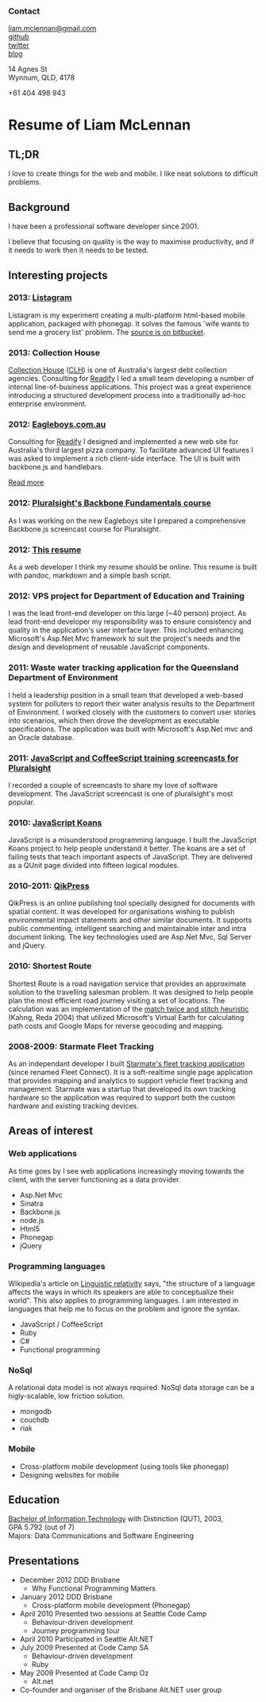 
<div id="contact">

### Contact

[liam.mclennan@gmail.com](mailto:liam.mclennan@gmail.com)  
[github](http://github.com/liammclennan)  
[twitter](http://twitter.com/liammclennan)  
[blog](http://withouttheloop.com)

14 Agnes St  
Wynnum, QLD, 4178  

+61 404 498 943

</div>

Resume of Liam McLennan
================

<div id="project-history">

TL;DR
-----

I love to create things for the web and mobile. I like neat solutions to difficult problems.

Background
----------

I have been a professional software developer since 2001.  

I believe that focusing on quality is the way to maximise productivity, and if it needs to work then it needs to be tested.

Interesting projects
----------------------------

### 2013: [Listagram](https://play.google.com/store/apps/details?id=net.onashirt.listagram&feature=search_result#?t=W251bGwsMSwxLDEsIm5ldC5vbmFzaGlydC5saXN0YWdyYW0iXQ..)

Listagram is my experiment creating a multi-platform html-based mobile application, packaged with phonegap. It solves the famous 'wife wants to send me a grocery list' problem. The [source is on bitbucket](https://bitbucket.org/liammclennan/list-a-gram).

### 2013: Collection House

[Collection House](http://www.collectionhouse.com.au/) ([CLH](http://www.asx.com.au/asx/research/companyInfo.do?by=asxCode&allinfo=&asxCode=clh)) is one of Australia's largest debt collection agencies. Consulting for [Readify](http://readify.net/) I led a small team developing a number of internal line-of-business applications. This project was a great experience introducing a structured development process into a traditionally ad-hoc enterprise environment. 

### 2012: [Eagleboys.com.au](https://orders.eagleboys.com.au/fulfillment/pickup)

Consulting for [Readify](http://readify.net/) I designed and implemented a new web site for Australia's third largest pizza company. To facilitate advanced UI features I was asked to implement a rich client-side interface. The UI is built with backbone.js and handlebars. 

[Read more](http://readify.net/our-experience/eagle-boys-group)

### 2012: [Pluralsight's Backbone Fundamentals course](http://pluralsight.com/training/Courses/TableOfContents/backbone-fundamentals)

As I was working on the new Eagleboys site I prepared a comprehensive Backbone.js screencast course for Pluralsight.

### 2012: [This resume](https://github.com/liammclennan/resume)

As a web developer I think my resume should be online. This resume is built with pandoc, markdown and a simple bash script. 

### 2012: VPS project for Department of Education and Training

I was the lead front-end developer on this large (~40 person) project. As lead front-end developer my responsibility was to ensure consistency and quality in the application's user interface layer. This included enhancing Microsoft's Asp.Net Mvc framework to suit the project's needs and the design and development of reusable JavaScript components.

### 2011: Waste water tracking application for the Queensland Department of Environment 

I held a leadership position in a small team that developed a web-based system for polluters to report their water analysis results to the Department of Environment. I worked closely with the customers to convert user stories into scenarios, which then drove the development as executable specifications. The application was built with Microsoft's Asp.Net mvc and an Oracle database.  

### 2011: [JavaScript and CoffeeScript training screencasts for Pluralsight](http://www.pluralsight-training.net/microsoft/Authors/Details?handle=liam-mclennan)

I recorded a couple of screencasts to share my love of software development. The JavaScript screencast is one of pluralsight's most popular.  

### 2010: [JavaScript Koans](https://github.com/liammclennan/JavaScript-Koans)

JavaScript is a misunderstood programming language. I built the JavaScript Koans project to help people understand it better. The koans are a set of failing tests that teach important aspects of JavaScript. They are delivered as a QUnit page divided into fifteen logical modules.

### 2010-2011: [QikPress](http://www.geoqik.com.au/publish.html)

QikPress is an online publishing tool specially designed for documents with spatial content. It was developed for organisations wishing to publish environmental impact statements and other similar documents. It supports public commenting, intelligent searching and maintainable inter and intra document linking. The key technologies used are Asp.Net Mvc, Sql Server and jQuery.

### 2010: Shortest Route

Shortest Route is a road navigation service that provides an approximate solution to the travelling salesman problem. It was designed to help people plan the most efficient road journey visiting a set of locations. The calculation was an implementation of the [match twice and stitch heuristic](http://www.sciencedirect.com/science/article/pii/S0167637704000471) (Kahng, Reda 2004) that utilized Microsoft's Virtual Earth for calculating path costs and Google Maps for reverse geocoding and mapping.

### 2008-2009: Starmate Fleet Tracking

As an independant developer I built [Starmate's fleet tracking application](http://www.gpsinnovations.com.au/content/?id=24) (since renamed Fleet Connect). It is a soft-realtime single page application that provides mapping and analytics to support vehicle fleet tracking and management. Starmate was a startup that developed its own tracking hardware so the application was required to support both the custom hardware and existing tracking devices. 

</div>

<div id="interests">

Areas of interest
------------------------

### Web applications

As time goes by I see web applications increasingly moving towards the client, with the server functioning as a data provider.

 * Asp.Net Mvc
 * Sinatra
 * Backbone.js
 * node.js
 * Html5
 * Phonegap
 * jQuery

### Programming languages

Wikipedia's article on [Linguistic relativity](http://en.wikipedia.org/wiki/Linguistic_relativity) says, "the structure of a language affects the ways in which its speakers are able to conceptualize their world". This also applies to programming languages. I am interested in languages that help me to focus on the problem and ignore the syntax.

 * JavaScript / CoffeeScript
 * Ruby
 * C#
 * Functional programming
 
### NoSql
 
  A relational data model is not always required. NoSql data storage can be a higly-scalable, low friction solution.

  * mongodb
  * couchdb
  * riak

### Mobile

 * Cross-platform mobile development (using tools like phonegap)
 * Designing websites for mobile 

</div>

<div id="education">

Education
--------------

[Bachelor of Information Technology](http://www.courses.qut.edu.au/cgi-bin/WebObjects/Courses.woa/wa/selectMajorFromMain?pres=sf&courseID=13102) with Distinction (QUT), 2003,   
GPA 5.792  (out of 7)  
Majors: Data Communications and Software Engineering

</div>

<div id="activities">

Presentations
---------------------------------------
* December 2012 DDD Brisbane 
    * Why Functional Programming Matters
* January 2012 DDD Brisbane
    * Cross-platform mobile development (Phonegap)
* April 2010 Presented two sessions at Seattle Code Camp
    * Behaviour-driven development
    * Journey programming tour
* April 2010 Participated in Seattle Alt.NET
* July 2009 Presented at Code Camp SA
    * Behaviour-driven development
    * Ruby
* May 2009 Presented at Code Camp Oz
    * Alt.net
* Co-founder and organiser of the Brisbane Alt.NET user group

</div>